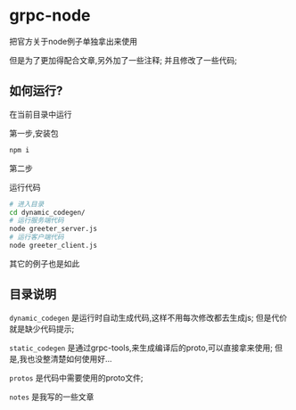# grpc-node

把官方关于node例子单独拿出来使用

但是为了更加得配合文章,另外加了一些注释;
并且修改了一些代码;

## 如何运行?

在当前目录中运行

第一步,安装包

```bash
npm i 
```

第二步

运行代码

```bash
# 进入目录
cd dynamic_codegen/
# 运行服务端代码
node greeter_server.js 
# 运行客户端代码
node greeter_client.js 
```

其它的例子也是如此

## 目录说明

`dynamic_codegen` 是运行时自动生成代码,这样不用每次修改都去生成js;
但是代价就是缺少代码提示;

`static_codegen` 是通过grpc-tools,来生成编译后的proto,可以直接拿来使用;
但是,我也没整清楚如何使用好...

`protos` 是代码中需要使用的proto文件;

`notes` 是我写的一些文章